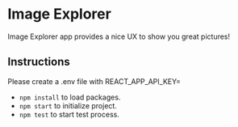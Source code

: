 # Image Explorer

Image Explorer app provides a nice UX to show you great pictures!

## Instructions

Please create a .env file with REACT_APP_API_KEY=

- `npm install` to load packages.
- `npm start` to initialize project.
- `npm test` to start test process.
